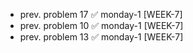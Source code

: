 - prev. problem 17  ✅ monday-1 [WEEK-7]
- prev. problem 10  ✅ monday-1 [WEEK-7]
- prev. problem 13  ✅ monday-1 [WEEK-7]